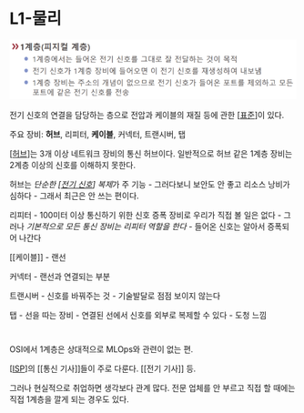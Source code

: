 # L1-물리

![](../attachments/2022-09-14-17-22-57.png)

전기 신호의 연결을 담당하는 층으로 전압과 케이블의 재질 등에 관한 [[표준]]이 있다.  

주요 장비: **허브**, 리피터, **케이블**, 커넥터, 트랜시버, 탭 

[[허브]]는 3개 이상 네트워크 장비의 통신 허브이다. 일반적으로 허브 같은 1계층 장비는 2계층 이상의 신호를 이해하지 못한다.  

허브는 *단순한 [[전기 신호]] 복제*가 주 기능 - 그러다보니 보안도 안 좋고 리소스 낭비가 심하다 - 그래서 최근은 안 쓰는 편이다.

리피터 - 100미터 이상 통신하기 위한 신호 증폭 장비로 우리가 직접 볼 일은 없다 - 그러나 *기본적으로 모든 통신 장비는 리피터 역할을 한다* - 들어온 신호는 알아서 증폭되어 나간다 

[[케이블]] - 랜선 

커넥터 - 랜선과 연결되는 부분 

트랜시버 - 신호를 바꿔주는 것 - 기술발달로 점점 보이지 않는다 

탭 - 선을 따는 장비 - 연결된 선에서 신호를 외부로 복제할 수 있다 - 도청 느낌

# 

OSI에서 1계층은 상대적으로 MLOps와 관련이 없는 편. 

[[ISP]]의 [[통신 기사]]들이 주로 다룬다. [[전기 기사]] 등. 

그러나 현실적으로 취업하면 생각보다 관계 많다. 전문 업체를 안 부르고 직접 할 때에는 직접 1계층을 깔게 되는 경우도 있다.  

[//begin]: # "Autogenerated link references for markdown compatibility"
[표준]: 표준.md "표준"
[허브]: 허브.md "허브"
[전기 신호]: <전기 신호.md> "전기 신호"
[ISP]: ISP.md "ISP"
[//end]: # "Autogenerated link references"